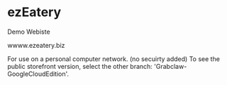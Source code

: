 # ezEatery
Demo Webiste

wwww.ezeatery.biz

For use on a personal computer network. (no secuirty added)
To see the public storefront version, select the other branch: 'Grabclaw-GoogleCloudEdition'.
